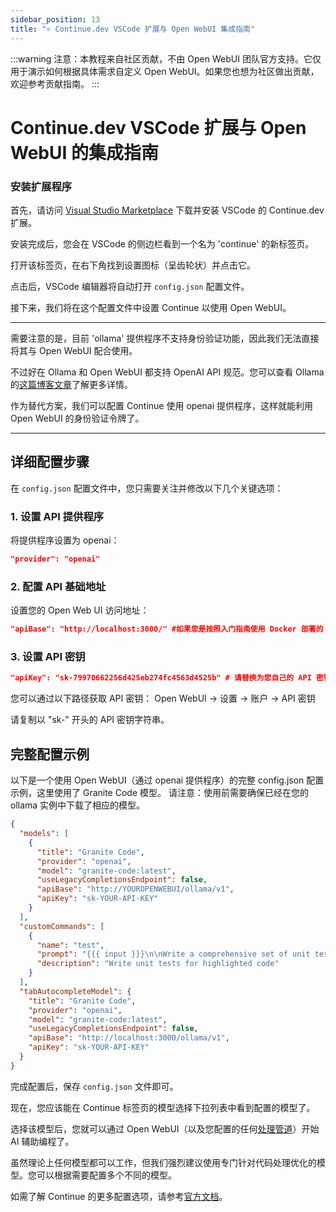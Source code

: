 ```yaml
---
sidebar_position: 13
title: "⚛️ Continue.dev VSCode 扩展与 Open WebUI 集成指南"
---
```


:::warning
注意：本教程来自社区贡献，不由 Open WebUI 团队官方支持。它仅用于演示如何根据具体需求自定义 Open WebUI。如果您也想为社区做出贡献，欢迎参考贡献指南。
:::

# Continue.dev VSCode 扩展与 Open WebUI 的集成指南

### 安装扩展程序

首先，请访问 [Visual Studio Marketplace](https://marketplace.visualstudio.com/items?itemName=Continue.continue) 下载并安装 VSCode 的 Continue.dev 扩展。

安装完成后，您会在 VSCode 的侧边栏看到一个名为 'continue' 的新标签页。

打开该标签页，在右下角找到设置图标（呈齿轮状）并点击它。

点击后，VSCode 编辑器将自动打开 `config.json` 配置文件。

接下来，我们将在这个配置文件中设置 Continue 以使用 Open WebUI。

---

需要注意的是，目前 'ollama' 提供程序不支持身份验证功能，因此我们无法直接将其与 Open WebUI 配合使用。

不过好在 Ollama 和 Open WebUI 都支持 OpenAI API 规范。您可以查看 Ollama 的[这篇博客文章](https://ollama.com/blog/openai-compatibility)了解更多详情。

作为替代方案，我们可以配置 Continue 使用 openai 提供程序，这样就能利用 Open WebUI 的身份验证令牌了。

---

## 详细配置步骤

在 `config.json` 配置文件中，您只需要关注并修改以下几个关键选项：

### 1. 设置 API 提供程序

将提供程序设置为 openai：

```json
"provider": "openai"
```

### 2. 配置 API 基础地址

设置您的 Open Web UI 访问地址：

```json
"apiBase": "http://localhost:3000/" #如果您是按照入门指南使用 Docker 部署的
```

### 3. 设置 API 密钥

```json
"apiKey": "sk-79970662256d425eb274fc4563d4525b" # 请替换为您自己的 API 密钥
```

您可以通过以下路径获取 API 密钥：
Open WebUI -> 设置 -> 账户 -> API 密钥

请复制以 "sk-" 开头的 API 密钥字符串。

## 完整配置示例

以下是一个使用 Open WebUI（通过 openai 提供程序）的完整 config.json 配置示例，这里使用了 Granite Code 模型。
请注意：使用前需要确保已经在您的 ollama 实例中下载了相应的模型。

```json
{
  "models": [
    {
      "title": "Granite Code",
      "provider": "openai",
      "model": "granite-code:latest",
      "useLegacyCompletionsEndpoint": false,
      "apiBase": "http://YOUROPENWEBUI/ollama/v1",
      "apiKey": "sk-YOUR-API-KEY"
    }
  ],
  "customCommands": [
    {
      "name": "test",
      "prompt": "{{{ input }}}\n\nWrite a comprehensive set of unit tests for the selected code. It should setup, run tests that check for correctness including important edge cases, and teardown. Ensure that the tests are complete and sophisticated. Give the tests just as chat output, don't edit any file.",
      "description": "Write unit tests for highlighted code"
    }
  ],
  "tabAutocompleteModel": {
    "title": "Granite Code",
    "provider": "openai",
    "model": "granite-code:latest",
    "useLegacyCompletionsEndpoint": false,
    "apiBase": "http://localhost:3000/ollama/v1",
    "apiKey": "sk-YOUR-API-KEY"
  }
}
```

完成配置后，保存 `config.json` 文件即可。

现在，您应该能在 Continue 标签页的模型选择下拉列表中看到配置的模型了。

选择该模型后，您就可以通过 Open WebUI（以及您配置的任何[处理管道](/pipelines)）开始 AI 辅助编程了。

虽然理论上任何模型都可以工作，但我们强烈建议使用专门针对代码处理优化的模型。您可以根据需要配置多个不同的模型。

如需了解 Continue 的更多配置选项，请参考[官方文档](https://docs.continue.dev/reference/Model%20Providers/openai)。
